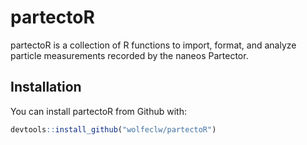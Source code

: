 
# partectoR

<!-- badges: start -->
<!-- badges: end -->

partectoR is a collection of R functions to import, format, and analyze 
particle measurements recorded by the naneos Partector.

## Installation

You can install partectoR from Github with:

``` r
devtools::install_github("wolfeclw/partectoR")
```


